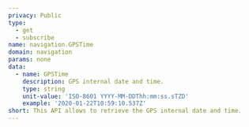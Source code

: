 ```yaml
---
privacy: Public
type:
  - get
  - subscribe
name: navigation.GPSTime
domain: navigation
params: none
data:
  - name: GPSTime
    description: GPS internal date and time.
    type: string
    unit-value: 'ISO-8601 YYYY-MM-DDThh:mm:ss.sTZD'
    example: '2020-01-22T10:59:10.537Z'
short: This API allows to retrieve the GPS internal date and time.
---
```


